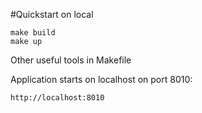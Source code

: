 #Quickstart on local
```
make build
make up
```

Other useful tools in Makefile

Application starts on localhost on port 8010:
```
http://localhost:8010
```






